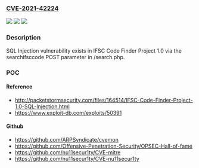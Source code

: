 ### [CVE-2021-42224](https://cve.mitre.org/cgi-bin/cvename.cgi?name=CVE-2021-42224)
![](https://img.shields.io/static/v1?label=Product&message=n%2Fa&color=blue)
![](https://img.shields.io/static/v1?label=Version&message=n%2Fa&color=blue)
![](https://img.shields.io/static/v1?label=Vulnerability&message=n%2Fa&color=brighgreen)

### Description

SQL Injection vulnerability exists in IFSC Code Finder Project 1.0 via the searchifsccode POST parameter in /search.php.

### POC

#### Reference
- http://packetstormsecurity.com/files/164514/IFSC-Code-Finder-Project-1.0-SQL-Injection.html
- https://www.exploit-db.com/exploits/50391

#### Github
- https://github.com/ARPSyndicate/cvemon
- https://github.com/Offensive-Penetration-Security/OPSEC-Hall-of-fame
- https://github.com/nu11secur1ty/CVE-mitre
- https://github.com/nu11secur1ty/CVE-nu11secur1ty


